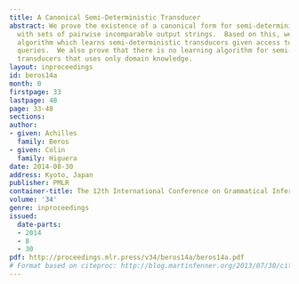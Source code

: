 ```yaml
---
title: A Canonical Semi-Deterministic Transducer
abstract: We prove the existence of a canonical form for semi-deterministic transducers
  with sets of pairwise incomparable output strings.  Based on this, we develop an
  algorithm which learns semi-deterministic transducers given access to translation
  queries.  We also prove that there is no learning algorithm for semi-deterministic
  transducers that uses only domain knowledge.
layout: inproceedings
id: beros14a
month: 0
firstpage: 33
lastpage: 48
page: 33-48
sections: 
author:
- given: Achilles
  family: Beros
- given: Colin
  family: Higuera
date: 2014-08-30
address: Kyoto, Japan
publisher: PMLR
container-title: The 12th International Conference on Grammatical Inference
volume: '34'
genre: inproceedings
issued:
  date-parts:
  - 2014
  - 8
  - 30
pdf: http://proceedings.mlr.press/v34/beros14a/beros14a.pdf
# Format based on citeproc: http://blog.martinfenner.org/2013/07/30/citeproc-yaml-for-bibliographies/
---
```

